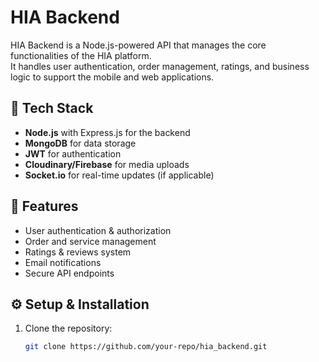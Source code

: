 # HIA Backend

HIA Backend is a Node.js-powered API that manages the core functionalities of the HIA platform.  
It handles user authentication, order management, ratings, and business logic to support the mobile and web applications.  

## 🚀 Tech Stack
- **Node.js** with Express.js for the backend
- **MongoDB** for data storage
- **JWT** for authentication
- **Cloudinary/Firebase** for media uploads
- **Socket.io** for real-time updates (if applicable)

## 📌 Features
- User authentication & authorization
- Order and service management
- Ratings & reviews system
- Email notifications
- Secure API endpoints

## ⚙️ Setup & Installation
1. Clone the repository:  
   ```sh
   git clone https://github.com/your-repo/hia_backend.git
